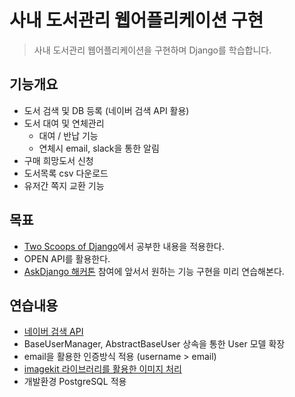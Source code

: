 # 사내 도서관리 웹어플리케이션 구현
> 사내 도서관리 웹어플리케이션을 구현하며 Django를 학습합니다.

## 기능개요
- 도서 검색 및 DB 등록 (네이버 검색 API 활용)
- 도서 대여 및 연체관리
  - 대여 / 반납 기능
  - 연체시 email, slack을 통한 알림
- 구매 희망도서 신청
- 도서목록 csv 다운로드
- 유저간 쪽지 교환 기능

## 목표
- [Two Scoops of Django](https://www.twoscoopspress.com/products/two-scoops-of-django-1-11)에서 공부한 내용을 적용한다.
- OPEN API를 활용한다.
- [AskDjango 해커톤](https://nomade.kr/moim/askdjango-hackathon-2017/) 참여에 앞서서 원하는 기능 구현을 미리 연습해본다.   

## 연습내용
- [네이버 검색 API](https://developers.naver.com/docs/common/openapiguide/)
- BaseUserManager, AbstractBaseUser 상속을 통한 User 모델 확장
- email을 활용한 인증방식 적용 (username > email)
- [imagekit 라이브러리를 활용한 이미지 처리](https://wayhome25.github.io/django/2017/05/11/image-thumbnail/)
- 개발환경 PostgreSQL 적용
